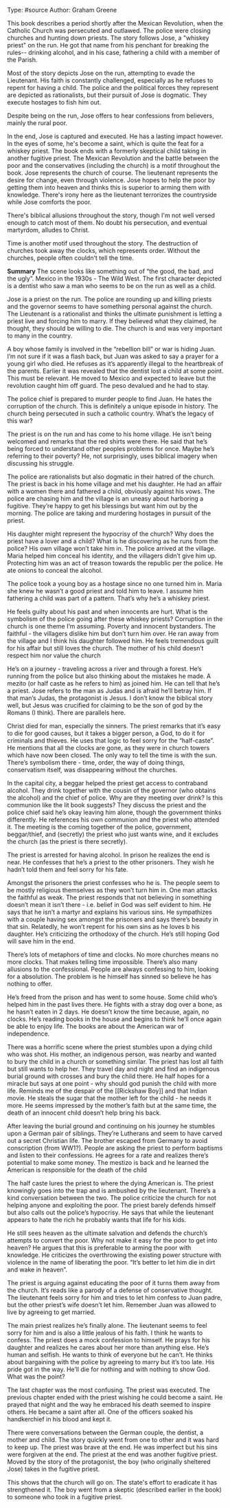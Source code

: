 Type: #source 
Author: Graham Greene

This book describes a period shortly after the Mexican Revolution, when the Catholic Church was persecuted and outlawed. The police were closing churches and hunting down priests. The story follows Jose, a "whiskey priest" on the run. He got that name from his penchant for breaking the rules-- drinking alcohol, and in his case, fathering a child with a member of the Parish. 

Most of the story depicts Jose on the run, attempting to evade the Lieutenant. His faith is constantly challenged, especially as he refuses to repent for having a child. The police and the political forces they represent are depicted as rationalists, but their pursuit of Jose is dogmatic. They execute hostages to fish him out. 

Despite being on the run, Jose offers to hear confessions from believers, mainly the rural poor.

In the end, Jose is captured and executed. He has a lasting impact however. In the eyes of some, he's become a saint, which is quite the feat for a whiskey priest. The book ends with a formerly skeptical child taking in another fugitive priest. The Mexican Revolution and the battle between the poor and the conservatives (including the church) is a motif throughout the book. Jose represents the church of course. The lieutenant represents the desire for change, even through violence. Jose hopes to help the poor by getting them into heaven and thinks this is superior to arming them with knowledge. There's irony here as the lieutenant terrorizes the countryside while Jose comforts the poor.

There's biblical allusions throughout the story, though I'm not well versed enough to catch most of them. No doubt his persecution, and eventual martyrdom, alludes to Christ. 

Time is another motif used throughout the story. The destruction of churches took away the clocks, which represents order. Without the churches, people often couldn't tell the time.


**Summary**
The scene looks like something out of “the good, the bad, and the ugly”. Mexico in the 1930s - The Wild West. The first character depicted is a dentist who saw a man who seems to be on the run as well as a child.

Jose is a priest on the run. The police are rounding up and killing priests and the governor seems to have something personal against the church. The Lieutenant is a rationalist and thinks the ultimate punishment is letting a priest live and forcing him to marry. If they believed what they claimed, he thought, they should be willing to die. The church is and was very important to many in the country.

A boy whose family is involved in the “rebellion bill” or war is hiding Juan. 
I’m not sure if it was a flash back, but Juan was asked to say a prayer for a young girl who died. He refuses as it’s apparently illegal to the heartbreak of the parents. Earlier it was revealed that the dentist lost a child at some point. This must be relevant. He moved to Mexico and expected to leave but the revolution caught him off guard. The peso devalued and he had to stay.

The police chief is prepared to murder people to find Juan. He hates the corruption of the church. This is definitely a unique episode in history. The church being persecuted in such a catholic country. What’s the legacy of this war?

The priest is on the run and has come to his home village. He isn’t being welcomed and remarks that the red shirts were there. He said that he’s being forced to understand other peoples problems for once. Maybe he’s referring to their poverty? He, not surprisingly, uses biblical imagery when discussing his struggle. 

The police are rationalists but also dogmatic in their hatred of the church.
The priest is back in his home village and met his daughter. He had an affair with a women there and fathered a child, obviously against his vows. The police are chasing him and the village is an uneasy about harboring a fugitive. They’re happy to get his blessings but want him out by the morning. The police are taking and murdering hostages in pursuit of the priest.  

His daughter might represent the hypocrisy of the church? Why does the priest have a lover and a child? What is he discovering as he runs from the police? His own village won’t take him in. The police arrived at the village. Maria helped him conceal his identity, and the villagers didn’t give him up. Protecting him was an act of treason towards the republic per the police. He ate onions to conceal the alcohol.

The police took a young boy as a hostage since no one turned him in. Maria she knew he wasn’t a good priest and told him to leave. I assume him fathering a child was part of a pattern. That’s why he’s a whiskey priest. 

He feels guilty about his past and when innocents are hurt. What is the symbolism of the police going after these whiskey priests? Corruption in the church is one theme I’m assuming. Poverty and innocent bystanders. The faithful - the villagers dislike him but don’t turn him over. He ran away from the village and I think his daughter followed him. He feels tremendous guilt for his affair but still loves the church. The mother of his child doesn’t respect him nor value the church

He’s on a journey - traveling across a river and through a forest. He’s running from the police but also thinking about the mistakes he made. A mezito (or half caste as he refers to him) as joined him. He can tell that he’s a priest. Jose refers to the man as Judas and is afraid he’ll betray him. If that man’s Judas, the protagonist is Jesus. I don’t know the biblical story well, but Jesus was crucified for claiming to be the son of god by the Romans (I think). There are parallels here.

Christ died for man, especially the sinners. The priest remarks that it’s easy to die for good causes, but it takes a bigger person, a God, to do it for criminals and thieves. He uses that logic to feel sorry for the “half-caste”. He mentions that all the clocks are gone, as they were in church towers which have now been closed. The only way to tell the time is with the sun. There’s symbolism there - time, order, the way of doing things, conservatism itself, was disappearing without the churches.

In the capital city, a beggar helped the priest get access to contraband alcohol. They drink together with the cousin of the governor (who obtains the alcohol) and the chief of police. Why are they meeting over drink? Is this communion like the lit book suggests? They discuss the priest and the police chief said he’s okay leaving him alone, though the government thinks differently. He references his own communion and the priest who attended it. The meeting is the coming together of the police, government, beggar/thief, and (secretly) the priest who just wants wine, and it excludes the church (as the priest is there secretly).

The priest is arrested for having alcohol. In prison he realizes the end is near. He confesses that he’s a priest to the other prisoners. They wish he hadn’t told them and feel sorry for his fate.

Amongst the prisoners the priest confesses who he is. The people seem to be mostly religious themselves as they won’t turn him in. One man attacks the faithful as weak. The priest responds that not believing in something doesn’t mean it isn’t there - i.e. belief in God was self evident to him. He says that he isn’t a martyr and explains his various sins. He sympathizes with a couple having sex amongst the prisoners and says there’s beauty in that sin. Relatedly, he won’t repent for his own sins as he loves b his daughter. He’s criticizing the orthodoxy of the church. He’s still hoping God will save him in the end.

There’s lots of metaphors of time and clocks. No more churches means no more clocks. That makes telling time impossible. There’s also many allusions to the confessional. People are always confessing to him, looking for a absolution. The problem is he himself has sinned so believe he has nothing to offer.

He’s freed from the prison and has went to some house. Some child who’s helped him in the past lives there. He fights with a stray dog over a bone, as he hasn’t eaten in 2 days. He doesn’t know the time because, again, no clocks. He’s reading books in the house and begins to think he’ll once again be able to enjoy life. The books are about the American war of independence.

There was a horrific scene where the priest stumbles upon a dying child who was shot. His mother, an indigenous person, was nearby and wanted to bury the child in a church or something similar. The priest has lost all faith but still wants to help her. They travel day and night and find an indigenous burial ground with crosses and bury the child there. He half hopes for a miracle but says at one point - why should god punish the child with more life. Reminds me of the despair of the [[Rickshaw Boy]] and that Indian movie. He steals the sugar that the mother left for the child - he needs it more. He seems impressed by the mother’s faith but at the same time, the death of an innocent child doesn’t help bring his back.  

After leaving the burial ground and continuing on his journey he stumbles upon a German pair of siblings. They’re Lutherans and seem to have carved out a secret Christian life. The brother escaped from Germany to avoid conscription (from WW1?). People are asking the priest to perform baptisms and listen to their confessions. He agrees for a rate and realizes there’s potential to make some money. The mestizo is back and he learned the American is responsible for the death of the child

The half caste lures the priest to where the dying American is. The priest knowingly goes into the trap and is ambushed by the lieutenant. There’s a kind conversation between the two. The police criticize the church for not helping anyone and exploiting the poor. The priest barely defends himself but also calls out the police’s hypocrisy. He says that while the lieutenant appears to hate the rich he probably wants that life for his kids.

He still sees heaven as the ultimate salvation and defends the church’s attempts to convert the poor. Why not make it easy for the poor to get into heaven? He argues that this is preferable to arming the poor with knowledge. He criticizes the overthrowing the existing power structure with violence in the name of liberating the poor. “It’s better to let him die in dirt and wake in heaven”. 

The priest is arguing against educating the poor of it turns them away from the church. It’s reads like a parody of a defense of conservative thought. 
The lieutenant feels sorry for him and tries to let him confess to Juan padre, but the other priest’s wife doesn’t let him. Remember Juan was allowed to live by agreeing to get married.  

The main priest realizes he’s finally alone. The lieutenant seems to feel sorry for him and is also a little jealous of his faith. I think he wants to confess. The priest does a mock confession to himself. He prays for his daughter and realizes he cares about her more than anything else. He’s human and selfish. He wants to think of everyone but he can’t. He thinks about bargaining with the police by agreeing to marry but it’s too late. His pride got in the way. He’ll die for nothing and with nothing to show God. What was the point?

The last chapter was the most confusing. The priest was executed. The previous chapter ended with the priest wishing he could become a saint. He prayed that night and the way he embraced his death seemed to inspire others. He became a saint after all. One of the officers soaked his handkerchief in his blood and kept it. 

There were conversations between the German couple, the dentist, a mother and child. The story quickly went from one to other and it was hard to keep up. The priest was brave at the end. He was imperfect but his sins were forgiven at the end. The priest at the end was another fugitive priest. Moved by the story of the protagonist, the boy (who originally sheltered Jose) takes in the fugitive priest.

This shows that the church will go on. The state's effort to eradicate it has strengthened it. The boy went from a skeptic (described earlier in the book) to someone who took in a fugitive priest.
